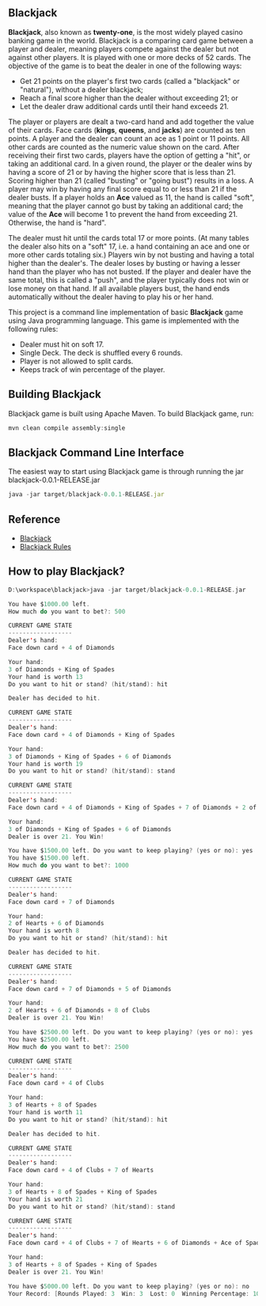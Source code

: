 ## Blackjack

**Blackjack**, also known as **twenty-one**, is the most widely played casino banking game in the world. Blackjack is a comparing card game between a player and dealer, meaning players compete against the dealer but not against other players. It is played with one or more decks of 52 cards. The objective of the game is to beat the dealer in one of the following ways:

* Get 21 points on the player's first two cards (called a "blackjack" or "natural"), without a dealer blackjack;
* Reach a final score higher than the dealer without exceeding 21; or
* Let the dealer draw additional cards until their hand exceeds 21.

The player or players are dealt a two-card hand and add together the value of their cards. Face cards (**kings**, **queens**, and **jacks**) are counted as ten points. A player and the dealer can count an ace as 1 point or 11 points. All other cards are counted as the numeric value shown on the card. After receiving their first two cards, players have the option of getting a "hit", or taking an additional card. In a given round, the player or the dealer wins by having a score of 21 or by having the higher score that is less than 21. Scoring higher than 21 (called "busting" or "going bust") results in a loss. A player may win by having any final score equal to or less than 21 if the dealer busts. If a player holds an **Ace** valued as 11, the hand is called "soft", meaning that the player cannot go bust by taking an additional card; the value of the **Ace** will become 1 to prevent the hand from exceeding 21. Otherwise, the hand is "hard".

The dealer must hit until the cards total 17 or more points. (At many tables the dealer also hits on a "soft" 17, i.e. a hand containing an ace and one or more other cards totaling six.) Players win by not busting and having a total higher than the dealer's. The dealer loses by busting or having a lesser hand than the player who has not busted. If the player and dealer have the same total, this is called a "push", and the player typically does not win or lose money on that hand. If all available players bust, the hand ends automatically without the dealer having to play his or her hand.

This project is a command line implementation of basic **Blackjack** game using Java programming language. This game is implemented with the following rules:

* Dealer must hit on soft 17.
* Single Deck. The deck is shuffled every 6 rounds.
* Player is not allowed to split cards.
* Keeps track of win percentage of the player.

## Building Blackjack

Blackjack game is built using Apache Maven. To build Blackjack game, run:

```javascript
mvn clean compile assembly:single
```

## Blackjack Command Line Interface

The easiest way to start using Blackjack game is through running the jar blackjack-0.0.1-RELEASE.jar

```javascript
java -jar target/blackjack-0.0.1-RELEASE.jar
```

## Reference

* [Blackjack](https://en.wikipedia.org/wiki/Blackjack)
* [Blackjack Rules](https://www.blackjackinfo.com/blackjack-rules/)

## How to play Blackjack?
```scala
D:\workspace\blackjack>java -jar target/blackjack-0.0.1-RELEASE.jar

You have $1000.00 left.
How much do you want to bet?: 500

CURRENT GAME STATE
------------------
Dealer's hand:
Face down card + 4 of Diamonds

Your hand:
3 of Diamonds + King of Spades
Your hand is worth 13
Do you want to hit or stand? (hit/stand): hit

Dealer has decided to hit.

CURRENT GAME STATE
------------------
Dealer's hand:
Face down card + 4 of Diamonds + King of Spades

Your hand:
3 of Diamonds + King of Spades + 6 of Diamonds
Your hand is worth 19
Do you want to hit or stand? (hit/stand): stand

CURRENT GAME STATE
------------------
Dealer's hand:
Face down card + 4 of Diamonds + King of Spades + 7 of Diamonds + 2 of Clubs

Your hand:
3 of Diamonds + King of Spades + 6 of Diamonds
Dealer is over 21. You Win!

You have $1500.00 left. Do you want to keep playing? (yes or no): yes
You have $1500.00 left.
How much do you want to bet?: 1000

CURRENT GAME STATE
------------------
Dealer's hand:
Face down card + 7 of Diamonds

Your hand:
2 of Hearts + 6 of Diamonds
Your hand is worth 8
Do you want to hit or stand? (hit/stand): hit

Dealer has decided to hit.

CURRENT GAME STATE
------------------
Dealer's hand:
Face down card + 7 of Diamonds + 5 of Diamonds

Your hand:
2 of Hearts + 6 of Diamonds + 8 of Clubs
Dealer is over 21. You Win!

You have $2500.00 left. Do you want to keep playing? (yes or no): yes
You have $2500.00 left.
How much do you want to bet?: 2500

CURRENT GAME STATE
------------------
Dealer's hand:
Face down card + 4 of Clubs

Your hand:
3 of Hearts + 8 of Spades
Your hand is worth 11
Do you want to hit or stand? (hit/stand): hit

Dealer has decided to hit.

CURRENT GAME STATE
------------------
Dealer's hand:
Face down card + 4 of Clubs + 7 of Hearts

Your hand:
3 of Hearts + 8 of Spades + King of Spades
Your hand is worth 21
Do you want to hit or stand? (hit/stand): stand

CURRENT GAME STATE
------------------
Dealer's hand:
Face down card + 4 of Clubs + 7 of Hearts + 6 of Diamonds + Ace of Spades

Your hand:
3 of Hearts + 8 of Spades + King of Spades
Dealer is over 21. You Win!

You have $5000.00 left. Do you want to keep playing? (yes or no): no
Your Record: [Rounds Played: 3  Win: 3  Lost: 0  Winning Percentage: 100.0%]
```

